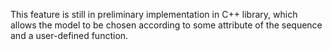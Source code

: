 This feature is still in preliminary implementation in C++ library, which allows the model to be chosen according to some attribute of the sequence and a user-defined function.


